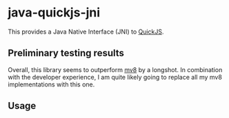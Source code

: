 # java-quickjs-jni

This provides a Java Native Interface (JNI) to
[QuickJS](https://bellard.org/quickjs/). 

## Preliminary testing results

Overall, this library seems to outperform [mv8](https://github.com/drm/mv8) by
a longshot. In combination with the developer experience, I am quite likely
going to replace all my mv8 implementations with this one.

## Usage

```


```
